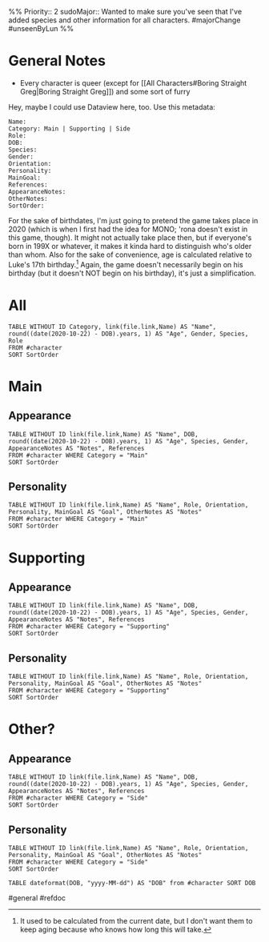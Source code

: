 %%
Priority:: 2
sudoMajor:: Wanted to make sure you've seen that I've added species and other information for all characters.
#majorChange #unseenByLun 
%%

# General Notes
- Every character is queer (except for [[All Characters#Boring Straight Greg|Boring Straight Greg]]) and some sort of furry

Hey, maybe I could use Dataview here, too. Use this metadata:

```
Name:
Category: Main | Supporting | Side
Role:
DOB:
Species:
Gender:
Orientation:
Personality:
MainGoal:
References:
AppearanceNotes:
OtherNotes:
SortOrder:
```

For the sake of birthdates, I'm just going to pretend the game takes place in 2020 (which is when I first had the idea for MONO; 'rona doesn't exist in this game, though). It might not actually take place then, but if everyone's born in 199X or whatever, it makes it kinda hard to distinguish who's older than whom. Also for the sake of convenience, age is calculated relative to Luke's 17th birthday.[^age] Again, the game doesn't necessarily begin on his birthday (but it doesn't NOT begin on his birthday), it's just a simplification.

[^age]: It used to be calculated from the current date, but I don't want them to keep aging because who knows how long this will take.

# All
```dataview
TABLE WITHOUT ID Category, link(file.link,Name) AS "Name", round((date(2020-10-22) - DOB).years, 1) AS "Age", Gender, Species, Role
FROM #character 
SORT SortOrder
```

# Main
## Appearance
```dataview
TABLE WITHOUT ID link(file.link,Name) AS "Name", DOB, round((date(2020-10-22) - DOB).years, 1) AS "Age", Species, Gender, AppearanceNotes AS "Notes", References
FROM #character WHERE Category = "Main"
SORT SortOrder
```

## Personality
```dataview
TABLE WITHOUT ID link(file.link,Name) AS "Name", Role, Orientation, Personality, MainGoal AS "Goal", OtherNotes AS "Notes"
FROM #character WHERE Category = "Main"
SORT SortOrder
```

# Supporting
## Appearance
```dataview
TABLE WITHOUT ID link(file.link,Name) AS "Name", DOB, round((date(2020-10-22) - DOB).years, 1) AS "Age", Species, Gender, AppearanceNotes AS "Notes", References
FROM #character WHERE Category = "Supporting"
SORT SortOrder
```

## Personality
```dataview
TABLE WITHOUT ID link(file.link,Name) AS "Name", Role, Orientation, Personality, MainGoal AS "Goal", OtherNotes AS "Notes"
FROM #character WHERE Category = "Supporting"
SORT SortOrder
```

# Other?
## Appearance
```dataview
TABLE WITHOUT ID link(file.link,Name) AS "Name", DOB, round((date(2020-10-22) - DOB).years, 1) AS "Age", Species, Gender, AppearanceNotes AS "Notes", References
FROM #character WHERE Category = "Side"
SORT SortOrder
```

## Personality
```dataview
TABLE WITHOUT ID link(file.link,Name) AS "Name", Role, Orientation, Personality, MainGoal AS "Goal", OtherNotes AS "Notes"
FROM #character WHERE Category = "Side"
SORT SortOrder
```

```dataview
TABLE dateformat(DOB, "yyyy-MM-dd") AS "DOB" from #character SORT DOB
```

#general #refdoc 
